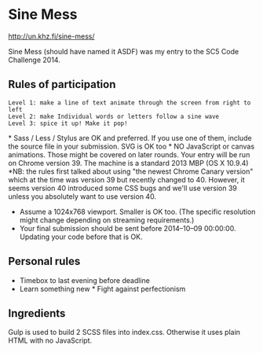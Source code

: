 # Sine Mess

http://un.khz.fi/sine-mess/

Sine Mess (should have named it ASDF) was my entry to the SC5 Code Challenge 2014.

## Rules of participation

    Level 1: make a line of text animate through the screen from right to left
    Level 2: make Individual words or letters follow a sine wave
    Level 3: spice it up! Make it pop!

  * Sass / Less / Stylus are OK and preferred. If you use one of them, include the source file in your submission.
    SVG is OK too
  * NO JavaScript or canvas animations. Those might be covered on later rounds.
    Your entry will be run on Chrome version 39. The machine is a standard 2013 MBP (OS X 10.9.4)
  *NB: the rules first talked about using "the newest Chrome Canary version" which at the time was version 39 but recently changed to 40. However, it seems version 40 introduced some CSS bugs and we'll use version 39 unless you absolutely want to use version 40.
  * Assume a 1024x768 viewport. Smaller is OK too. (The specific resolution might change depending on streaming requirements.)
  * Your final submission should be sent before 2014–10–09 00:00:00. Updating your code before that is OK.

## Personal rules

  * Timebox to last evening before deadline
  * Learn something new
  * Fight against perfectionism

## Ingredients

Gulp is used to build 2 SCSS files into index.css. Otherwise it uses plain HTML with no JavaScript.